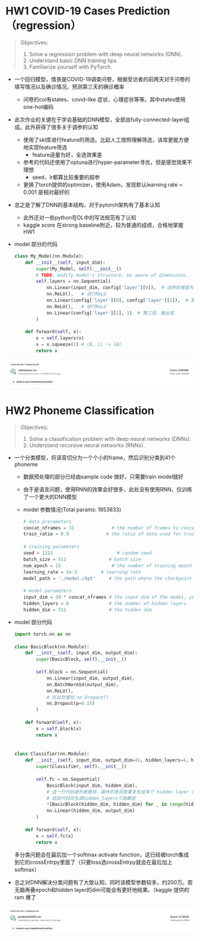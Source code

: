 # HW1  COVID-19 Cases Prediction（regression）

> Objectives:
>
> 1. Solve a regression problem with deep neural networks (DNN).
> 2. Understand basic DNN training tips.
> 3. Familiarize yourself with PyTorch.

- 一个回归模型，情景是COVID-19调查问卷，根据受访者的前两天对于问卷的填写情况以及确诊情况，预测第三天的确诊概率

  - 问卷的col有states、covid-like 症状、心理症状等等。其中states使用one-hot编码

- 此次作业的关键在于学会基础的DNN模型，全部由fully-connected-layer组成。此外获得了很多关于调参的认知

  - 使用了skl库进行feature的筛选。比起人工按照理解筛选，该库更能方便地实现feature筛选
    - feature适量为好，全选效果差
  - 参考的代码还使用了optuna进行hyper-parameter寻优，但是感觉效果不理想
    - seed、lr都算比较重要的超参
  - 更换了torch提供的optimizer，使用Adam，发现默认learning rate = 0.001 是相对最好的

- 总之是了解了DNN的基本结构，对于pytorch架构有了基本认知

  - 此外还对一些python在DL中的写法规范有了认知
  - kaggle score 在strong baseline附近，较为普通的成绩，合格地掌握HW1

- model 部分的代码

  ```python
  class My_Model(nn.Module):
      def __init__(self, input_dim):
          super(My_Model, self).__init__()
          # TODO: modify model's structure, be aware of dimensions. 
          self.layers = nn.Sequential(
              nn.Linear(input_dim, config['layer'][0]),  # 这样处理是为了更方便调参
              nn.ReLU(),   # 进行ReLU
              nn.Linear(config['layer'][0], config['layer'][1]),  # 第二层，线性组合出layer[1]个神经元
              nn.ReLU(),   # 进行ReLU
              nn.Linear(config['layer'][1], 1)  # 第三层，输出层
          )
  
      def forward(self, x):
          x = self.layers(x)
          x = x.squeeze(1) # (B, 1) -> (B)
          return x
  ```

<img src="assets/image-20230531190005821.png" alt="image-20230531190005821" style="zoom:50%;" />



# HW2 Phoneme Classification

> Objectives:
>
> 1. Solve a classification problem with deep neural networks (DNNs).
> 2. Understand recursive neural networks (RNNs).

- 一个分类模型，将语音切分为一个个小的frame，然后识别分类到41个phoneme

  - 数据预处理的部分已经由sample code 做好，只需要train model就好

  - 由于是语言问题，使用RNN的效果会好很多，此处没有使用RNN，仅训练了一个更大的DNN模型

  - model 参数情况(Total params: 1953833)

    ```python
    # data prarameters
    concat_nframes = 31              # the number of frames to concat with, n must be odd (total 2k+1 = n frames)
    train_ratio = 0.9              # the ratio of data used for training, the rest will be used for validation
    
    # training parameters
    seed = 1213                        # random seed
    batch_size = 512                # batch size
    num_epoch = 15                   # the number of training epoch
    learning_rate = 1e-3         # learning rate
    model_path = './model.ckpt'     # the path where the checkpoint will be saved
    
    # model parameters
    input_dim = 39 * concat_nframes # the input dim of the model, you should not change the value
    hidden_layers = 6               # the number of hidden layers
    hidden_dim = 512                # the hidden dim
    ```

    

- model 部分代码

  ```python
  import torch.nn as nn
  
  class BasicBlock(nn.Module):
      def __init__(self, input_dim, output_dim):
          super(BasicBlock, self).__init__()
  
          self.block = nn.Sequential(
              nn.Linear(input_dim, output_dim),
              nn.BatchNorm1d(output_dim),
              nn.ReLU(),
              # 在此处增加 nn.Dropout()
              nn.Dropout(p=0.15)
          )
  
      def forward(self, x):
          x = self.block(x)
          return x
  
  
  class Classifier(nn.Module):
      def __init__(self, input_dim, output_dim=41, hidden_layers=4, hidden_dim=256):
          super(Classifier, self).__init__()
  
          self.fc = nn.Sequential(
              BasicBlock(input_dim, hidden_dim),
              # 这一行代码是列表推导，最终的表现是重复生成多个 hidden layer（算上上一行代码的那层）
              # 这段代码将生成hidden_layers个隐藏层
              *[BasicBlock(hidden_dim, hidden_dim) for _ in range(hidden_layers-1)],
              nn.Linear(hidden_dim, output_dim)
          )
  
      def forward(self, x):
          x = self.fc(x)
          return x
  ```

  多分类问题会在最后加一个softmax activate function，这已经被torch集成到它的crossEntrpy里面了（只要loss选crossEntrpy就会在最后加上softmax）

  

- 总之对DNN解决分类问题有了大致认知，同时该模型参数较多，约200万。若无脑再叠epoch和hidden layer的dim可能会有更好地结果。（kaggle 提供的ram 爆了

<img src="assets/image-20230531190214850.png" alt="image-20230531190214850" style="zoom:50%;" />







